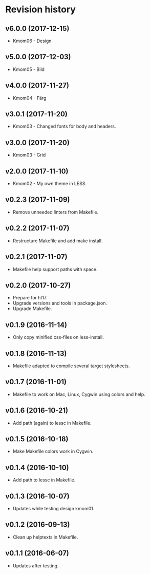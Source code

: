 Revision history
===============================

v6.0.0 (2017-12-15)
---------------------------------------

* Kmom06 - Design


v5.0.0 (2017-12-03)
---------------------------------------

* Kmom05 - Bild


v4.0.0 (2017-11-27)
---------------------------------------

* Kmom04 - Färg


v3.0.1 (2017-11-20)
---------------------------------------

* Kmom03 - Changed fonts for body and headers.


v3.0.0 (2017-11-20)
---------------------------------------

* Kmom03 - Grid


v2.0.0 (2017-11-10)
---------------------------------------

* Kmom02 - My own theme in LESS.


v0.2.3 (2017-11-09)
-------------------------------

* Remove unneeded linters from Makefile.

v0.2.2 (2017-11-07)
-------------------------------

* Restructure Makefile and add make install.


v0.2.1 (2017-11-07)
-------------------------------

* Makefile help support paths with space.


v0.2.0 (2017-10-27)
-------------------------------

* Prepare for ht17.
* Upgrade versions and tools in package.json.
* Upgrade Makefile.


v0.1.9 (2016-11-14)
-------------------------------

* Only copy minified css-files on less-install.


v0.1.8 (2016-11-13)
-------------------------------

* Makefile adapted to compile several target stylesheets.


v0.1.7 (2016-11-01)
-------------------------------

* Makefile to work on Mac, Linux, Cygwin using colors and help.


v0.1.6 (2016-10-21)
-------------------------------

* Add path (again) to lessc in Makefile.


v0.1.5 (2016-10-18)
-------------------------------

* Make Makefile colors work in Cygwin.


v0.1.4 (2016-10-10)
-------------------------------

* Add path to lessc in Makefile.


v0.1.3 (2016-10-07)
-------------------------------

* Updates while testing design kmom01.


v0.1.2 (2016-09-13)
-------------------------------

* Clean up helptexts in Makefile.


v0.1.1 (2016-06-07)
-------------------------------

* Updates after testing.
